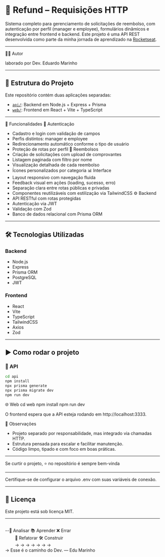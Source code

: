 # 🚀 Refund – Requisições HTTP
Sistema completo para gerenciamento de solicitações de reembolso, com autenticação por perfil (manager e employee), 
formulários dinâmicos e integração entre frontend e backend.
Este projeto é uma API REST desenvolvida como parte da minha jornada de aprendizado na [Rocketseat](https://www.rocketseat.com.br/).

-------
👨‍💻 Autor

laborado por Dev. Eduardo Marinho

---

## 📁 Estrutura do Projeto

Este repositório contém duas aplicações separadas:

- [`api/`](./api): Backend em Node.js + Express + Prisma
- [`web/`](./web): Frontend em React + Vite + TypeScript

---

🧠 Funcionalidades
🔐 Autenticação
- Cadastro e login com validação de campos
- Perfis distintos: manager e employee
- Redirecionamento automático conforme o tipo de usuário
- Proteção de rotas por perfil
📄 Reembolsos
- Criação de solicitações com upload de comprovantes
- Listagem paginada com filtro por nome
- Visualização detalhada de cada reembolso
- Ícones personalizados por categoria
📊 Interface
- Layout responsivo com navegação fluida
- Feedback visual em ações (loading, sucesso, erro)
- Separação clara entre rotas públicas e privadas
- Componentes reutilizáveis com estilização via TailwindCSS
⚙️ Backend
- API RESTful com rotas protegidas
- Autenticação via JWT
- Validação com Zod
- Banco de dados relacional com Prisma ORM

---

## 🛠️ Tecnologias Utilizadas

### Backend
- Node.js
- Express
- Prisma ORM
- PostgreSQL
- JWT

### Frontend
- React
- Vite
- TypeScript
- TailwindCSS
- Axios
- Zod

---

## ▶️ Como rodar o projeto

### 🔧 API

```bash
cd api
npm install
npx prisma generate
npx prisma migrate dev
npm run dev
```
🌐 Web
cd web
npm install
npm run dev


O frontend espera que a API esteja rodando em http://localhost:3333.

📌 Observações
- Projeto separado por responsabilidade, mas integrado via chamadas HTTP.
- Estrutura pensada para escalar e facilitar manutenção.
- Código limpo, tipado e com foco em boas práticas.


-----

Se curtir o projeto, ⭐️ no repositório é sempre bem-vinda




-----
Certifique-se de configurar o arquivo .env com suas variáveis de conexão.

-----

## 📄 Licença
Este projeto está sob licença MIT.


---

##
--🧠 Analisar 📚 Aprender ❌ Errar  
    🔁 Refatorar  🛠️ Construir  
            → → → → → → →  
→ Esse é o caminho do Dev. — Edu Marinho






